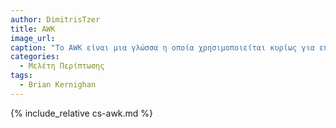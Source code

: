 ```yaml
---
author: DimitrisTzer
title: AWK
image_url:
caption: "Το AWK είναι μια γλώσσα η οποία χρησιμοποιείται κυρίως για επεξεργασία κειμένου, αναφορά και ανάλυση δεδομένων.Είναι μια γλώσσα δέσμης ενεργειών που βασίζεται σε δεδομένα και αποτελείται από ένα σύνολο ενεργειών που πρέπει να ληφθούν σε ροές δεδομένων κειμένου - είτε εκτελούνται απευθείας σε αρχεία είτε χρησιμοποιούνται ως μέρος μιας διοχέτευσης(pipeline) - για σκοπούς εξαγωγής ή μετατροπής κειμένου.Η γλώσσα υποστηρίζει τύπους δεδομένων, συμβολοσειρές, πίνακες, κανονικές εκφράσεις και είναι προεγκατεστημένη στις περισσότερες διανομές Linux.Δημιουργήθηκε στα εργαστήρια Bell τη δεκαετία του 1970 από τους Alfred Aho, Peter Weinberger, και Brian Kernighan."
categories:
  - Μελέτη Περίπτωσης
tags:
  - Brian Kernighan
---
```


{% include_relative cs-awk.md %}
